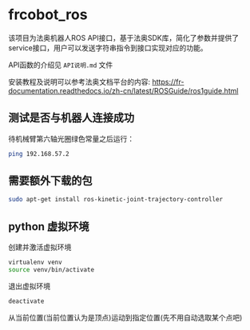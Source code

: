 # frcobot_ros

该项目为法奥机器人ROS API接口，基于法奥SDK库，简化了参数并提供了service接口，用户可以发送字符串指令到接口实现对应的功能。

API函数的介绍见 `API说明.md` 文件

安装教程及说明可以参考法奥文档平台的内容: https://fr-documentation.readthedocs.io/zh-cn/latest/ROSGuide/ros1guide.html

## 测试是否与机器人连接成功

待机械臂第六轴光圈绿色常量之后运行：

```bash
ping 192.168.57.2
```

## 需要额外下载的包

```bash
sudo apt-get install ros-kinetic-joint-trajectory-controller
```

## python 虚拟环境

创建并激活虚拟环境
```bash
virtualenv venv
source venv/bin/activate
```
退出虚拟环境
```bash
deactivate
```

从当前位置(当前位置认为是顶点)运动到指定位置(先不用自动选取某个点吧)